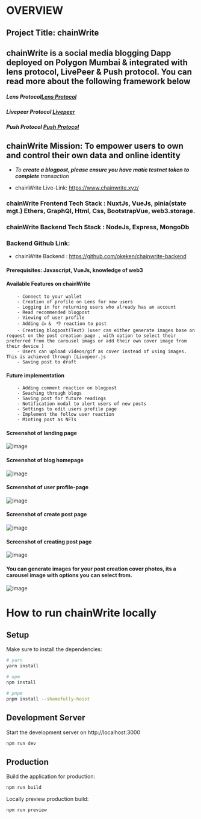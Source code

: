 # **OVERVIEW**

## Project Title: chainWrite

## chainWrite is a social media blogging Dapp deployed on Polygon Mumbai & integrated with lens protocol, LivePeer & Push protocol. You can read more about the following framework below

 ##### Lens Protocol[Lens Protocol](https://www.lens.dev/)
##### Livepeer Protocol [Livepeer](https://livepeer.org/)
##### Push Protocol [Push Protocol](https://push.org/)

## chainWrite Mission: To empower users to own and control their own data and online identity

 - *To **create a blogpost, please ensure you have matic testnet token to complete** transaction*

 <!-- - *Profile creation for new user takes about 1-2 hrs on Lens, **while waiting for your profile to get created, you can only login to chainWrite platform to read blogs, view users profile & once your profile is created successfully you will have access to all of the available features e.g creating your blogpost, adding like & unlike reaction to post, view blogpost &** more* -->

- chainWrite Live-Link: https://www.chainwrite.xyz/

<!-- #### LENS PROTOCOL: is a composable and decentralized social graph. It lets creators take ownership of their content wherever they go in the digital garden of the decentralized internet, It functions on the polygon Proof Of Stake Blockchain ecosystem. You can read more here [Lens Protocol](https://www.lens.dev/) -->

### chainWrite Frontend Tech Stack : NuxtJs, VueJs, pinia(state mgt.) Ethers, GraphQl, Html, Css, BootstrapVue, web3.storage.

### chainWrite Backend Tech Stack : NodeJs, Express, MongoDb
<!-- ### The backend is use to track users that their profile has been created but still pending -->
### Backend Github Link: 
- chainWrite Backend : https://github.com/okeken/chainwrite-backend

#### Prerequisites: Javascript, VueJs, knowledge of web3

<!-- - Connect to your wallet -->

#### Available Features on chainWrite
        - Connect to your wallet
        - Creation of profile on Lens for new users
        - Logging in for returning users who already has an account
        - Read recommended blogpost
        - Viewing of user profile
        - Adding 👍 &  👎 reaction to post
        - Creating blogpost(Text) (user can either generate images base on request on the post creation page , with option to select their preferred from the carousel imags or add their own cover image from their device )
        - Users can upload videos/gif as cover instead of using images. This is achieved through [Livepeer.js 
        - Saving post to draft

#### Future implementation
        - Adding comment reaction on blogpost
        - Seaching through blogs
        - Saving post for future readings
        - Notification modal to alert users of new posts
        - Settings to edit users profile page
        - Implement the follow user reaction
        - Minting post as NFTs
       
        
#### Screenshot of landing page
![image](./images/homepage.png "landing page")

#### Screenshot of blog homepage
![image](./images/blogpage.JPG "blog homepage")

#### Screenshot of user profile-page
![image](./images/profile.png "profile page")

#### Screenshot of create post page
![image](./images/createPost.png "post page")

#### Screenshot of creating post page
![image](./images/signingT.JPG "post page")

#### You can generate images for your post creation cover photos, its a carousel image with options you can select from.
![image](./images/generateImg.JPG "post page")


# How to run chainWrite locally

## Setup

Make sure to install the dependencies:

```bash
# yarn
yarn install

# npm
npm install

# pnpm
pnpm install --shamefully-hoist
```

## Development Server

Start the development server on http://localhost:3000

```bash
npm run dev
```

## Production

Build the application for production:

```bash
npm run build
```

Locally preview production build:

```bash
npm run preview
```
